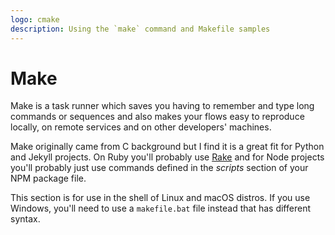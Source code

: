 ```yaml
---
logo: cmake
description: Using the `make` command and Makefile samples
---
```

# Make

Make is a task runner which saves you having to remember and type long commands or sequences and also makes your flows easy to reproduce locally, on remote services and on other developers' machines.

Make originally came from C background but I find it is a great fit for Python and Jekyll projects. On Ruby you'll probably use [Rake](../rake/) and for Node projects you'll probably just use commands defined in the _scripts_ section of your NPM package file.

This section is for use in the shell of Linux and macOS distros. If you use Windows, you'll need to use a `makefile.bat` file instead that has different syntax.
